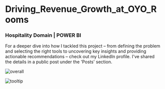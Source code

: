 # Driving_Revenue_Growth_at_OYO_Rooms
### Hospitality Domain | POWER BI
For a deeper dive into how I tackled this project
– from defining the problem and selecting the right tools to uncovering key insights and providing actionable recommendations 
– check out my LinkedIn profile. 
I've shared the details in a public post under the 'Posts' section.

![overall](https://github.com/TABEYWICKRAMA/Driving_Revenue_Growth_at_OYO_Rooms/assets/110693737/f8c17f72-8ff0-42df-a360-689e2a945cfb)

![tooltip](https://github.com/TABEYWICKRAMA/Driving_Revenue_Growth_at_OYO_Rooms/assets/110693737/e21cca61-e28a-49e4-80c4-2799c2215267)
